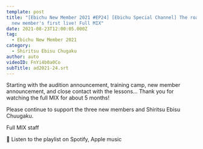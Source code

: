 ```yaml
---
template: post
title: "[Ebichu New Member 2021 #EP24] [Ebichu Special Channel] The road to the
  new member's first live! Full MIX"
date: 2021-08-23T12:00:05.000Z
tag:
  - Ebichu New Member 2021
category:
  - Shiritsu Ebisu Chugaku
author: auto
videoID: FnYi4b0a0Co
subTitle: ad2021-24.srt
---
```

Starting with the audition announcement, training camp, new member announcement, and close contact with the lessons... Thank you for watching the full MIX for about 5 months!

Please continue to support the three new members and Shiritsu Ebisu Chuugaku.

Full MIX staff

🎵 Listen to the playlist on Spotify, Apple music
